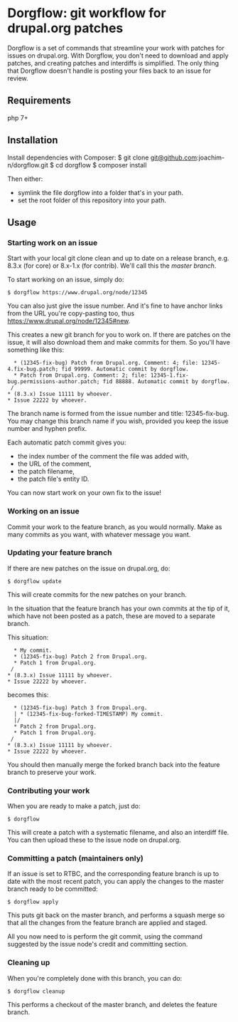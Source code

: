 Dorgflow: git workflow for drupal.org patches
=============================================

Dorgflow is a set of commands that streamline your work with patches for issues
on drupal.org. With Dorgflow, you don't need to download and apply patches, and
creating patches and interdiffs is simplified. The only thing that Dorgflow
doesn't handle is posting your files back to an issue for review.

## Requirements

php 7+

## Installation

Install dependencies with Composer:
    $ git clone git@github.com:joachim-n/dorgflow.git
    $ cd dorgflow
    $ composer install

Then either:
  - symlink the file dorgflow into a folder that's in your path.
  - set the root folder of this repository into your path.

## Usage

### Starting work on an issue

Start with your local git clone clean and up to date on a release branch, e.g.
8.3.x (for core) or 8.x-1.x (for contrib). We'll call this the *master branch*.

To start working on an issue, simply do:

    $ dorgflow https://www.drupal.org/node/12345

You can also just give the issue number. And it's fine to have anchor links from
the URL you're copy-pasting too, thus https://www.drupal.org/node/12345#new.

This creates a new git branch for you to work on. If there are patches on the
issue, it will also download them and make commits for them. So you'll have
something like this:

      * (12345-fix-bug) Patch from Drupal.org. Comment: 4; file: 12345-4.fix-bug.patch; fid 99999. Automatic commit by dorgflow.
      * Patch from Drupal.org. Comment: 2; file: 12345-1.fix-bug.permissions-author.patch; fid 88888. Automatic commit by dorgflow.
     /
    * (8.3.x) Issue 11111 by whoever.
    * Issue 22222 by whoever.

The branch name is formed from the issue number and title: 12345-fix-bug. You
may change this branch name if you wish, provided you keep the issue number and
hyphen prefix.

Each automatic patch commit gives you:
  - the index number of the comment the file was added with,
  - the URL of the comment,
  - the patch filename,
  - the patch file's entity ID.

You can now start work on your own fix to the issue!

### Working on an issue

Commit your work to the feature branch, as you would normally. Make as many
commits as you want, with whatever message you want.

### Updating your feature branch

If there are new patches on the issue on drupal.org, do:

    $ dorgflow update

This will create commits for the new patches on your branch.

In the situation that the feature branch has your own commits at the tip of it,
which have not been posted as a patch, these are moved to a separate branch.

This situation:

      * My commit.
      * (12345-fix-bug) Patch 2 from Drupal.org.
      * Patch 1 from Drupal.org.
     /
    * (8.3.x) Issue 11111 by whoever.
    * Issue 22222 by whoever.

becomes this:

      * (12345-fix-bug) Patch 3 from Drupal.org.
      | * (12345-fix-bug-forked-TIMESTAMP) My commit.
      |/
      * Patch 2 from Drupal.org.
      * Patch 1 from Drupal.org.
     /
    * (8.3.x) Issue 11111 by whoever.
    * Issue 22222 by whoever.

You should then manually merge the forked branch back into the feature branch to
preserve your work.

### Contributing your work

When you are ready to make a patch, just do:

    $ dorgflow

This will create a patch with a systematic filename, and also an interdiff file.
You can then upload these to the issue node on drupal.org.

### Committing a patch (maintainers only)

If an issue is set to RTBC, and the corresponding feature branch is up to date
with the most recent patch, you can apply the changes to the master branch ready
to be committed:

    $ dorgflow apply

This puts git back on the master branch, and performs a squash merge so that all
the changes from the feature branch are applied and staged.

All you now need to is perform the git commit, using the command suggested by
the issue node's credit and committing section.

### Cleaning up

When you're completely done with this branch, you can do:

    $ dorgflow cleanup

This performs a checkout of the master branch, and deletes the feature branch.
